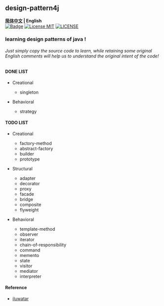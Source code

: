 ## design-pattern4j

**[简体中文](https://github.com/xlaser4j/design-pattern4j/blob/master/README.md) | English**<br>
[![Badge](https://img.shields.io/badge/link-996.icu-%23FF4D5B.svg?style=flat-square)](https://996.icu/#/en_US)
[![License MIT](https://img.shields.io/badge/license-MIT-blue.svg)](https://raw.githubusercontent.com/iluwatar/java-design-patterns/master/LICENSE.md)
[![LICENSE](https://img.shields.io/badge/license-Anti%20996-blue.svg?style=flat-square)](https://github.com/996icu/996.ICU/blob/master/LICENSE)

### learning design patterns of java !


###### Just simply copy the source code to learn, while retaining some original English comments will help us to understand the original intent of the code!     


#### DONE LIST

- Creational
  - singleton

- Behavioral
  - strategy


#### TODO LIST

- Creational
  - factory-method
  - abstract-factory
  - builder
  - prototype
  
- Structural
  - adapter
  - decorator
  - proxy
  - facade
  - bridge
  - composite
  - flyweight

- Behavioral
  - template-method
  - observer
  - iterator
  - chain-of-responsibility
  - command
  - memento
  - state
  - visitor
  - mediator
  - interpreter  
  

#### Reference

* [iluwatar](https://github.com/iluwatar/java-design-patterns)

         
         
         